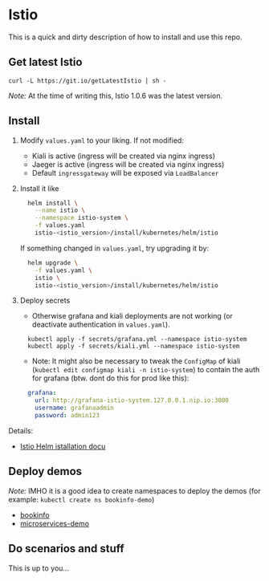 # Istio

This is a quick and dirty description of how to install and use this repo.

## Get latest Istio

`curl -L https://git.io/getLatestIstio | sh -`

*Note:* At the time of writing this, Istio 1.0.6 was the latest version.

## Install

1) Modify `values.yaml` to your liking. If not modified:
    * Kiali is active (ingress will be created via nginx ingress)
    * Jaeger is active (ingress will be created via nginx ingress)
    * Default `ingressgateway` will be exposed via `LoadBalancer`

1) Install it like

    ```bash
      helm install \
        --name istio \
        --namespace istio-system \
        -f values.yaml
        istio-<istio_version>/install/kubernetes/helm/istio
    ```

    If something changed in `values.yaml`, try upgrading it by:

    ```bash
      helm upgrade \
        -f values.yaml \
        istio \
        istio-<istio_version>/install/kubernetes/helm/istio
    ```

1) Deploy secrets

    * Otherwise grafana and kiali deployments are not working (or deactivate authentication in `values.yaml`).

    ```shell
      kubectl apply -f secrets/grafana.yml --namespace istio-system
      kubectl apply -f secrets/kiali.yml --namespace istio-system
    ```

    * Note: It might also be necessary to tweak the `ConfigMap` of kiali (`kubectl edit configmap kiali -n istio-system`) to contain the auth for grafana (btw. dont do this for prod like this):

    ```yaml
      grafana:
        url: http://grafana-istio-system.127.0.0.1.nip.io:3000
        username: grafanaadmin
        password: admin123
    ```

Details:

* [Istio Helm istallation docu](https://istio.io/docs/setup/kubernetes/helm-install/)

## Deploy demos

*Note:* IMHO it is a good idea to create namespaces to deploy the demos (for example: `kubectl create ns bookinfo-demo`)

* [bookinfo](https://istio.io/docs/examples/bookinfo/)
* [microservices-demo](https://github.com/GoogleCloudPlatform/microservices-demo)

## Do scenarios and stuff

This is up to you...
